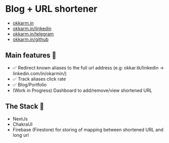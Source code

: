 # Blog + URL shortener

- [okkarm.in](https://okkarm.in)
- [okkarm.in/linkedin](https://okkarm.in/linkedin)
- [okkarm.in/telegram](https://okkarm.in/telegram)
- [okkarm.in/github](https://okkarm.in/github)

## Main features 🚀

- ✅ Redirect known aliases to the full url address (e.g: okkar.tk/linkedin -> linkedin.com/in/okarmin/)
- ✅ Track aliases click rate
- ✅ Blog/Portfolio
- (Work in Progress) Dashboard to add/remove/view shortened URL

## The Stack 🥞

- NextJs
- ChakraUI
- Firebase (Firestore) for storing of mapping between shortened URL and long url
